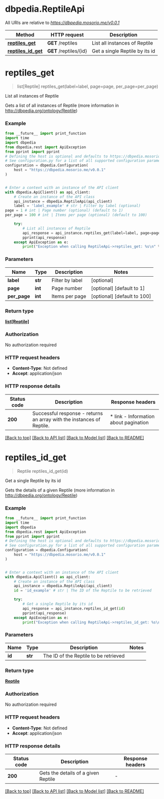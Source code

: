 # dbpedia.ReptileApi

All URIs are relative to *https://dbpedia.mosorio.me/v0.0.1*

Method | HTTP request | Description
------------- | ------------- | -------------
[**reptiles_get**](ReptileApi.md#reptiles_get) | **GET** /reptiles | List all instances of Reptile
[**reptiles_id_get**](ReptileApi.md#reptiles_id_get) | **GET** /reptiles/{id} | Get a single Reptile by its id


# **reptiles_get**
> list[Reptile] reptiles_get(label=label, page=page, per_page=per_page)

List all instances of Reptile

Gets a list of all instances of Reptile (more information in http://dbpedia.org/ontology/Reptile)

### Example

```python
from __future__ import print_function
import time
import dbpedia
from dbpedia.rest import ApiException
from pprint import pprint
# Defining the host is optional and defaults to https://dbpedia.mosorio.me/v0.0.1
# See configuration.py for a list of all supported configuration parameters.
configuration = dbpedia.Configuration(
    host = "https://dbpedia.mosorio.me/v0.0.1"
)


# Enter a context with an instance of the API client
with dbpedia.ApiClient() as api_client:
    # Create an instance of the API class
    api_instance = dbpedia.ReptileApi(api_client)
    label = 'label_example' # str | Filter by label (optional)
page = 1 # int | Page number (optional) (default to 1)
per_page = 100 # int | Items per page (optional) (default to 100)

    try:
        # List all instances of Reptile
        api_response = api_instance.reptiles_get(label=label, page=page, per_page=per_page)
        pprint(api_response)
    except ApiException as e:
        print("Exception when calling ReptileApi->reptiles_get: %s\n" % e)
```

### Parameters

Name | Type | Description  | Notes
------------- | ------------- | ------------- | -------------
 **label** | **str**| Filter by label | [optional] 
 **page** | **int**| Page number | [optional] [default to 1]
 **per_page** | **int**| Items per page | [optional] [default to 100]

### Return type

[**list[Reptile]**](Reptile.md)

### Authorization

No authorization required

### HTTP request headers

 - **Content-Type**: Not defined
 - **Accept**: application/json

### HTTP response details
| Status code | Description | Response headers |
|-------------|-------------|------------------|
**200** | Successful response - returns an array with the instances of Reptile. |  * link - Information about pagination <br>  |

[[Back to top]](#) [[Back to API list]](../README.md#documentation-for-api-endpoints) [[Back to Model list]](../README.md#documentation-for-models) [[Back to README]](../README.md)

# **reptiles_id_get**
> Reptile reptiles_id_get(id)

Get a single Reptile by its id

Gets the details of a given Reptile (more information in http://dbpedia.org/ontology/Reptile)

### Example

```python
from __future__ import print_function
import time
import dbpedia
from dbpedia.rest import ApiException
from pprint import pprint
# Defining the host is optional and defaults to https://dbpedia.mosorio.me/v0.0.1
# See configuration.py for a list of all supported configuration parameters.
configuration = dbpedia.Configuration(
    host = "https://dbpedia.mosorio.me/v0.0.1"
)


# Enter a context with an instance of the API client
with dbpedia.ApiClient() as api_client:
    # Create an instance of the API class
    api_instance = dbpedia.ReptileApi(api_client)
    id = 'id_example' # str | The ID of the Reptile to be retrieved

    try:
        # Get a single Reptile by its id
        api_response = api_instance.reptiles_id_get(id)
        pprint(api_response)
    except ApiException as e:
        print("Exception when calling ReptileApi->reptiles_id_get: %s\n" % e)
```

### Parameters

Name | Type | Description  | Notes
------------- | ------------- | ------------- | -------------
 **id** | **str**| The ID of the Reptile to be retrieved | 

### Return type

[**Reptile**](Reptile.md)

### Authorization

No authorization required

### HTTP request headers

 - **Content-Type**: Not defined
 - **Accept**: application/json

### HTTP response details
| Status code | Description | Response headers |
|-------------|-------------|------------------|
**200** | Gets the details of a given Reptile |  -  |

[[Back to top]](#) [[Back to API list]](../README.md#documentation-for-api-endpoints) [[Back to Model list]](../README.md#documentation-for-models) [[Back to README]](../README.md)


